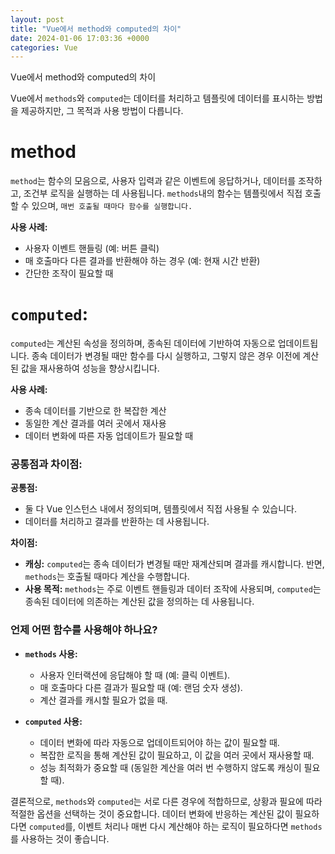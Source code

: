 ```yaml
---
layout: post
title: "Vue에서 method와 computed의 차이"
date: 2024-01-06 17:03:36 +0000
categories: Vue
---
```


Vue에서 method와 computed의 차이

Vue에서 `methods`와 `computed`는 데이터를 처리하고 템플릿에 데이터를 표시하는 방법을 제공하지만, 그 목적과 사용 방법이 다릅니다.

# method

`method`는 함수의 모음으로, 사용자 입력과 같은 이벤트에 응답하거나, 데이터를 조작하고, 조건부 로직을 실행하는 데 사용됩니다. `methods`내의 함수는 템플릿에서 직접 호출할 수 있으며, `매번 호출될 때마다 함수를 실행합니다.`

**사용 사례:**

- 사용자 이벤트 핸들링 (예: 버튼 클릭)
- 매 호출마다 다른 결과를 반환해야 하는 경우 (예: 현재 시간 반환)
- 간단한 조작이 필요할 때

# `computed`:

`computed`는 계산된 속성을 정의하며, 종속된 데이터에 기반하여 자동으로 업데이트됩니다. 종속 데이터가 변경될 때만 함수를 다시 실행하고, 그렇지 않은 경우 이전에 계산된 값을 재사용하여 성능을 향상시킵니다.

**사용 사례:**

- 종속 데이터를 기반으로 한 복잡한 계산
- 동일한 계산 결과를 여러 곳에서 재사용
- 데이터 변화에 따른 자동 업데이트가 필요할 때

### 공통점과 차이점:

**공통점:**

- 둘 다 Vue 인스턴스 내에서 정의되며, 템플릿에서 직접 사용될 수 있습니다.
- 데이터를 처리하고 결과를 반환하는 데 사용됩니다.

**차이점:**

- **캐싱:** `computed`는 종속 데이터가 변경될 때만 재계산되며 결과를 캐시합니다. 반면, `methods`는 호출될 때마다 계산을 수행합니다.
- **사용 목적:** `methods`는 주로 이벤트 핸들링과 데이터 조작에 사용되며, `computed`는 종속된 데이터에 의존하는 계산된 값을 정의하는 데 사용됩니다.

### 언제 어떤 함수를 사용해야 하나요?

- **`methods` 사용:**

  - 사용자 인터랙션에 응답해야 할 때 (예: 클릭 이벤트).
  - 매 호출마다 다른 결과가 필요할 때 (예: 랜덤 숫자 생성).
  - 계산 결과를 캐시할 필요가 없을 때.

- **`computed` 사용:**
  - 데이터 변화에 따라 자동으로 업데이트되어야 하는 값이 필요할 때.
  - 복잡한 로직을 통해 계산된 값이 필요하고, 이 값을 여러 곳에서 재사용할 때.
  - 성능 최적화가 중요할 때 (동일한 계산을 여러 번 수행하지 않도록 캐싱이 필요할 때).

결론적으로, `methods`와 `computed`는 서로 다른 경우에 적합하므로, 상황과 필요에 따라 적절한 옵션을 선택하는 것이 중요합니다. 데이터 변화에 반응하는 계산된 값이 필요하다면 `computed`를, 이벤트 처리나 매번 다시 계산해야 하는 로직이 필요하다면 `methods`를 사용하는 것이 좋습니다.
